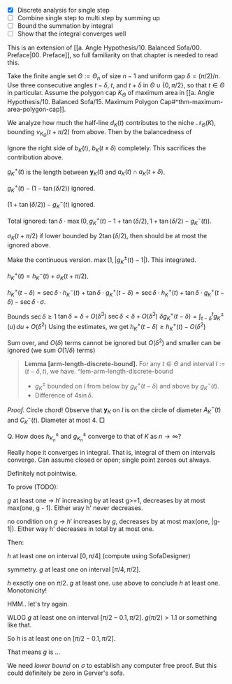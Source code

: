 - [x] Discrete analysis for single step
- [ ] Combine single step to multi step by summing up
- [ ] Bound the summation by integral
- [ ] Show that the integral converges well

This is an extension of [[a. Angle Hypothesis/10. Balanced Sofa/00. Preface|00. Preface]], so full familiarity on that chapter is needed to read this.

Take the finite angle set $\Theta := \Theta_n$ of size $n - 1$ and uniform gap $\delta = (\pi/2) / n$. Use three consecutive angles $t - \delta$, $t$, and $t + \delta$ in $\Theta \cup \{0, \pi/2\}$, so that $t \in \Theta$ in particular. Assume the polygon cap $K_\Theta$ of maximum area in [[a. Angle Hypothesis/10. Balanced Sofa/15. Maximum Polygon Cap#^thm-maximum-area-polygon-cap]]. 

We analyze how much the half-line $d_K(t)$ contributes to the niche $\mathcal{N}_\Theta(K)$, bounding $\nu_{K_{\Theta}}(t + \pi/2)$ from above. Then by the balancedness of 

Ignore the right side of $b_K(t)$, $b_K(t \pm \delta)$ completely. This sacrifices the contribution above.

$g_K^+(t)$ is the length between $\mathbf{y}_K(t)$ and $a_K(t) \cap a_K(t + \delta)$.

$g_K^+(t) - (1 - \tan (\delta / 2))$ ignored.

$(1 + \tan (\delta / 2)) - g_K^-(t)$ ignored.

Total ignored: $\tan \delta \cdot\max(0, g_K^+(t) - 1 + \tan (\delta/2), 1 + \tan (\delta / 2) - g_K^-(t))$.

$\sigma_K(t + \pi/2)$ if lower bounded by $2 \tan (\delta / 2)$, then should be at most the ignored above.

Make the continuous version. $\max(1, |g_K^{\pm}(t) - 1|)$. This integrated.

$h_K^+(t) = h_K^-(t) + \sigma_K(t + \pi/2)$.

$h_K^+(t - \delta) = \sec \delta \cdot h_K^-(t) + \tan \delta \cdot g_K^+(t - \delta) = \sec \delta \cdot h_K^+(t) + \tan \delta \cdot g_K^+(t - \delta) - \sec \delta \cdot \sigma$.

Bounds $\sec \delta \geq 1$
$\tan \delta = \delta + O(\delta^3)$
$\sec \delta < \delta + O(\delta^3)$
$\delta g_K^+(t - \delta) = \int_{t - \delta}^t g_K^{\pm}(u) \, du + O(\delta^2)$
Using the estimates, we get
$h_K^+(t - \delta) \geq h_K^+(t) - O(\delta^2)$

Sum over, and $O(\delta)$ terms cannot be ignored but $O(\delta^2)$ and smaller can be ignored
(we sum $O(1/\delta)$ terms)



> __Lemma [arm-length-discrete-bound].__ For any $t \in \Theta$ and interval $I := (t - \delta, t)$, we have. ^lem-arm-length-discrete-bound
> 
> - $g_K^{\pm}$ bounded on $I$ from below by $g_K^+(t - \delta)$ and above by $g_K^-(t)$.
> - Difference of $4 \sin \delta$.

_Proof._ Circle chord! Observe that $\mathbf{y}_K$ on $I$ is on the circle of diameter $A_K^-(t)$ and $C_K^-(t)$. Diameter at most 4. □



Q. How does $h^{\pm}_{K_n}$ and $g_{K_n}^{\pm}$ converge to that of $K$ as $n \to \infty$?

Really hope it converges in integral. That is, integral of them on intervals converge.
Can assume closed or open; single point zeroes out always.





Definitely not pointwise. 


To prove (TODO):

$g$ at least one -> $h'$ increasing by at least g>=1, decreases by at most max(one, g - 1). Either way h' never decreases.

no condition on $g$ -> $h'$ increases by $g$, decreases by at most max(one, |g-1|). Either way h' decreases in total by at most one.

Then:

$h$ at least one on interval $[0, \pi/4]$ (compute using SofaDesigner)

symmetry. $g$ at least one on interval $[\pi/4, \pi/2]$.

$h$ exactly one on $\pi/2$. $g$ at least one. use above to conclude $h$ at least one. Monotonicity!

HMM.. let's try again.

WLOG $g$ at least one on interval $[\pi/2 - 0.1, \pi/2]$. $g(\pi/2) > 1.1$ or something like that.

So $h$ is at least one on $[\pi/2 - 0.1, \pi/2]$. 

That means $g$ is ...

We need _lower bound_ on $\sigma$ to establish any computer free proof. But this could definitely be zero in Gerver's sofa.


